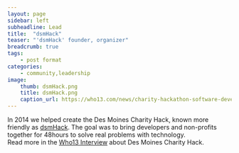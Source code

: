 ```yaml
---
layout: page
sidebar: left
subheadline: Lead
title:  "dsmHack"
teaser: "'dsmHack' founder, organizer"
breadcrumb: true
tags:
    - post format
categories:
    - community,leadership
image:
    thumb: dsmHack.png
    title: dsmHack.png
    caption_url: https://who13.com/news/charity-hackathon-software-developers-to-help-non-profits/
---
```

In 2014 we helped create the Des Moines Charity Hack, known more friendly as <a href='https://dsmhack.org/' target='new'>dsmHack</a>. 
The goal was to bring developers and non-profits together for 48hours to solve real problems with technology.  
Read more in the <a href='https://who13.com/news/charity-hackathon-software-developers-to-help-non-profits/' target='new'>Who13 Interview</a> about Des Moines Charity Hack.



